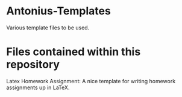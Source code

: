 # Antonius-Templates
Various template files to be used.

# Files contained within this repository
Latex Homework Assignment: 
   A nice template for writing homework assignments up in LaTeX.
